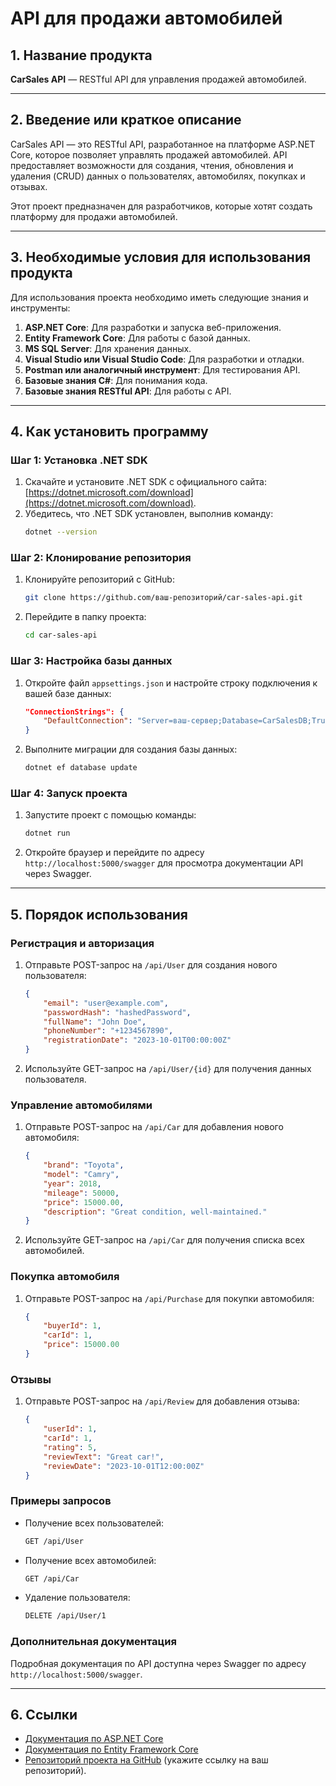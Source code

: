 # API для продажи автомобилей

## 1. Название продукта
**CarSales API** — RESTful API для управления продажей автомобилей.

---

## 2. Введение или краткое описание
CarSales API — это RESTful API, разработанное на платформе ASP.NET Core, которое позволяет управлять продажей автомобилей. API предоставляет возможности для создания, чтения, обновления и удаления (CRUD) данных о пользователях, автомобилях, покупках и отзывах.

Этот проект предназначен для разработчиков, которые хотят создать платформу для продажи автомобилей.

---

## 3. Необходимые условия для использования продукта
Для использования проекта необходимо иметь следующие знания и инструменты:

1. **ASP.NET Core**: Для разработки и запуска веб-приложения.
2. **Entity Framework Core**: Для работы с базой данных.
3. **MS SQL Server**: Для хранения данных.
4. **Visual Studio или Visual Studio Code**: Для разработки и отладки.
5. **Postman или аналогичный инструмент**: Для тестирования API.
6. **Базовые знания C#**: Для понимания кода.
7. **Базовые знания RESTful API**: Для работы с API.

---

## 4. Как установить программу

### Шаг 1: Установка .NET SDK
1. Скачайте и установите .NET SDK с официального сайта: [https://dotnet.microsoft.com/download](https://dotnet.microsoft.com/download).
2. Убедитесь, что .NET SDK установлен, выполнив команду:
   ```bash
   dotnet --version
   ```

### Шаг 2: Клонирование репозитория
1. Клонируйте репозиторий с GitHub:
   ```bash
   git clone https://github.com/ваш-репозиторий/car-sales-api.git
   ```
2. Перейдите в папку проекта:
   ```bash
   cd car-sales-api
   ```

### Шаг 3: Настройка базы данных
1. Откройте файл `appsettings.json` и настройте строку подключения к вашей базе данных:
   ```json
   "ConnectionStrings": {
       "DefaultConnection": "Server=ваш-сервер;Database=CarSalesDB;Trusted_Connection=True;MultipleActiveResultSets=true"
   }
   ```
2. Выполните миграции для создания базы данных:
   ```bash
   dotnet ef database update
   ```

### Шаг 4: Запуск проекта
1. Запустите проект с помощью команды:
   ```bash
   dotnet run
   ```
2. Откройте браузер и перейдите по адресу `http://localhost:5000/swagger` для просмотра документации API через Swagger.

---

## 5. Порядок использования

### Регистрация и авторизация
1. Отправьте POST-запрос на `/api/User` для создания нового пользователя:
   ```json
   {
       "email": "user@example.com",
       "passwordHash": "hashedPassword",
       "fullName": "John Doe",
       "phoneNumber": "+1234567890",
       "registrationDate": "2023-10-01T00:00:00Z"
   }
   ```
2. Используйте GET-запрос на `/api/User/{id}` для получения данных пользователя.

### Управление автомобилями
1. Отправьте POST-запрос на `/api/Car` для добавления нового автомобиля:
   ```json
   {
       "brand": "Toyota",
       "model": "Camry",
       "year": 2018,
       "mileage": 50000,
       "price": 15000.00,
       "description": "Great condition, well-maintained."
   }
   ```
2. Используйте GET-запрос на `/api/Car` для получения списка всех автомобилей.

### Покупка автомобиля
1. Отправьте POST-запрос на `/api/Purchase` для покупки автомобиля:
   ```json
   {
       "buyerId": 1,
       "carId": 1,
       "price": 15000.00
   }
   ```

### Отзывы
1. Отправьте POST-запрос на `/api/Review` для добавления отзыва:
   ```json
   {
       "userId": 1,
       "carId": 1,
       "rating": 5,
       "reviewText": "Great car!",
       "reviewDate": "2023-10-01T12:00:00Z"
   }
   ```

### Примеры запросов
- Получение всех пользователей:
  ```bash
  GET /api/User
  ```
- Получение всех автомобилей:
  ```bash
  GET /api/Car
  ```
- Удаление пользователя:
  ```bash
  DELETE /api/User/1
  ```

### Дополнительная документация
Подробная документация по API доступна через Swagger по адресу `http://localhost:5000/swagger`.

---

## 6. Ссылки
- [Документация по ASP.NET Core](https://learn.microsoft.com/en-us/aspnet/core/?view=aspnetcore-7.0)
- [Документация по Entity Framework Core](https://learn.microsoft.com/en-us/ef/core/)
- [Репозиторий проекта на GitHub](#) (укажите ссылку на ваш репозиторий).
